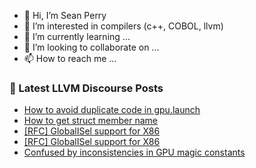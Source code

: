 - 👋 Hi, I’m Sean Perry
- 👀 I’m interested in compilers (c++, COBOL, llvm)
- 🌱 I’m currently learning ...
- 💞️ I’m looking to collaborate on ...
- 📫 How to reach me ...

<!---
s66perry/s66perry is a ✨ special ✨ repository because its `README.md` (this file) appears on your GitHub profile.
You can click the Preview link to take a look at your changes.
--->
### 📕 Latest LLVM Discourse Posts

<!-- DISCOURSE-LLVM:START -->
- [How to avoid duplicate code in gpu.launch](https://discourse.llvm.org/t/how-to-avoid-duplicate-code-in-gpu-launch/73503#post_3)
- [How to get struct member name](https://discourse.llvm.org/t/how-to-get-struct-member-name/73522#post_1)
- [[RFC] GlobalISel support for X86](https://discourse.llvm.org/t/rfc-globalisel-support-for-x86/73424#post_7)
- [[RFC] GlobalISel support for X86](https://discourse.llvm.org/t/rfc-globalisel-support-for-x86/73424#post_6)
- [Confused by inconsistencies in GPU magic constants](https://discourse.llvm.org/t/confused-by-inconsistencies-in-gpu-magic-constants/72041#post_19)
<!-- DISCOURSE-LLVM:END -->
